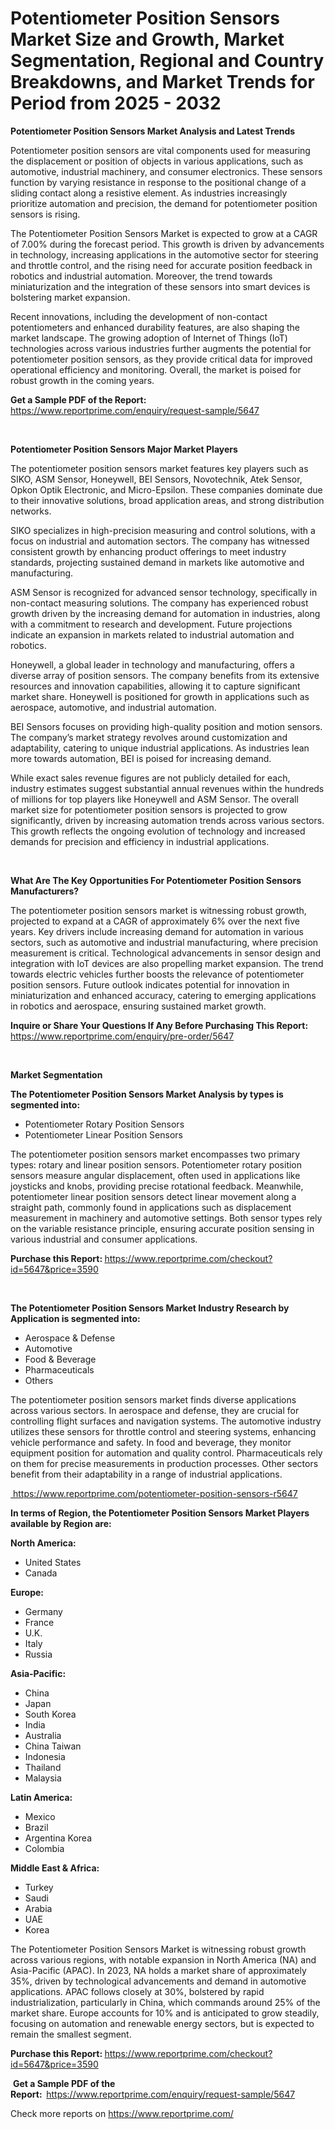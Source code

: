<p><h1>Potentiometer Position Sensors Market Size and Growth, Market Segmentation, Regional and Country Breakdowns, and Market Trends for Period from 2025 -  2032</h1></p><p><strong>Potentiometer Position Sensors Market Analysis and Latest Trends</strong></p>
<p><p>Potentiometer position sensors are vital components used for measuring the displacement or position of objects in various applications, such as automotive, industrial machinery, and consumer electronics. These sensors function by varying resistance in response to the positional change of a sliding contact along a resistive element. As industries increasingly prioritize automation and precision, the demand for potentiometer position sensors is rising.</p><p>The Potentiometer Position Sensors Market is expected to grow at a CAGR of 7.00% during the forecast period. This growth is driven by advancements in technology, increasing applications in the automotive sector for steering and throttle control, and the rising need for accurate position feedback in robotics and industrial automation. Moreover, the trend towards miniaturization and the integration of these sensors into smart devices is bolstering market expansion.</p><p>Recent innovations, including the development of non-contact potentiometers and enhanced durability features, are also shaping the market landscape. The growing adoption of Internet of Things (IoT) technologies across various industries further augments the potential for potentiometer position sensors, as they provide critical data for improved operational efficiency and monitoring. Overall, the market is poised for robust growth in the coming years.</p></p>
<p><strong>Get a Sample PDF of the Report:&nbsp;</strong> <a href="https://www.reportprime.com/enquiry/request-sample/5647?utm_campaign=3064&utm_medium=2&utm_source=Github&utm_content=ia&utm_term=19032025&utm_id=potentiometer-position-sensors">https://www.reportprime.com/enquiry/request-sample/5647</a></p>
<p>&nbsp;</p>
<p><strong>Potentiometer Position Sensors Major Market Players</strong></p>
<p><p>The potentiometer position sensors market features key players such as SIKO, ASM Sensor, Honeywell, BEI Sensors, Novotechnik, Atek Sensor, Opkon Optik Electronic, and Micro-Epsilon. These companies dominate due to their innovative solutions, broad application areas, and strong distribution networks.</p><p>SIKO specializes in high-precision measuring and control solutions, with a focus on industrial and automation sectors. The company has witnessed consistent growth by enhancing product offerings to meet industry standards, projecting sustained demand in markets like automotive and manufacturing.</p><p>ASM Sensor is recognized for advanced sensor technology, specifically in non-contact measuring solutions. The company has experienced robust growth driven by the increasing demand for automation in industries, along with a commitment to research and development. Future projections indicate an expansion in markets related to industrial automation and robotics.</p><p>Honeywell, a global leader in technology and manufacturing, offers a diverse array of position sensors. The company benefits from its extensive resources and innovation capabilities, allowing it to capture significant market share. Honeywell is positioned for growth in applications such as aerospace, automotive, and industrial automation.</p><p>BEI Sensors focuses on providing high-quality position and motion sensors. The company’s market strategy revolves around customization and adaptability, catering to unique industrial applications. As industries lean more towards automation, BEI is poised for increasing demand.</p><p>While exact sales revenue figures are not publicly detailed for each, industry estimates suggest substantial annual revenues within the hundreds of millions for top players like Honeywell and ASM Sensor. The overall market size for potentiometer position sensors is projected to grow significantly, driven by increasing automation trends across various sectors. This growth reflects the ongoing evolution of technology and increased demands for precision and efficiency in industrial applications.</p></p>
<p>&nbsp;</p>
<p><strong>What Are The Key Opportunities For Potentiometer Position Sensors Manufacturers?</strong></p>
<p><p>The potentiometer position sensors market is witnessing robust growth, projected to expand at a CAGR of approximately 6% over the next five years. Key drivers include increasing demand for automation in various sectors, such as automotive and industrial manufacturing, where precision measurement is critical. Technological advancements in sensor design and integration with IoT devices are also propelling market expansion. The trend towards electric vehicles further boosts the relevance of potentiometer position sensors. Future outlook indicates potential for innovation in miniaturization and enhanced accuracy, catering to emerging applications in robotics and aerospace, ensuring sustained market growth.</p></p>
<p><strong>Inquire or Share Your Questions If Any Before Purchasing This Report:</strong> <a href="https://www.reportprime.com/enquiry/pre-order/5647?utm_campaign=3064&utm_medium=2&utm_source=Github&utm_content=ia&utm_term=19032025&utm_id=potentiometer-position-sensors">https://www.reportprime.com/enquiry/pre-order/5647</a></p>
<p>&nbsp;</p>
<p><strong>Market Segmentation</strong></p>
<p><strong>The Potentiometer Position Sensors Market Analysis by types is segmented into:</strong></p>
<p><ul><li>Potentiometer Rotary Position Sensors</li><li>Potentiometer Linear Position Sensors</li></ul></p>
<p><p>The potentiometer position sensors market encompasses two primary types: rotary and linear position sensors. Potentiometer rotary position sensors measure angular displacement, often used in applications like joysticks and knobs, providing precise rotational feedback. Meanwhile, potentiometer linear position sensors detect linear movement along a straight path, commonly found in applications such as displacement measurement in machinery and automotive settings. Both sensor types rely on the variable resistance principle, ensuring accurate position sensing in various industrial and consumer applications.</p></p>
<p><strong>Purchase this Report:&nbsp;</strong><a href="https://www.reportprime.com/checkout?id=5647&price=3590&utm_campaign=3064&utm_medium=2&utm_source=Github&utm_content=ia&utm_term=19032025&utm_id=potentiometer-position-sensors">https://www.reportprime.com/checkout?id=5647&price=3590</a></p>
<p>&nbsp;</p>
<p><strong>The Potentiometer Position Sensors Market Industry Research by Application is segmented into:</strong></p>
<p><ul><li>Aerospace & Defense</li><li>Automotive</li><li>Food & Beverage</li><li>Pharmaceuticals</li><li>Others</li></ul></p>
<p><p>The potentiometer position sensors market finds diverse applications across various sectors. In aerospace and defense, they are crucial for controlling flight surfaces and navigation systems. The automotive industry utilizes these sensors for throttle control and steering systems, enhancing vehicle performance and safety. In food and beverage, they monitor equipment position for automation and quality control. Pharmaceuticals rely on them for precise measurements in production processes. Other sectors benefit from their adaptability in a range of industrial applications.</p></p>
<p><a href="https://www.reportprime.com/potentiometer-position-sensors-r5647?utm_campaign=3064&utm_medium=2&utm_source=Github&utm_content=ia&utm_term=19032025&utm_id=potentiometer-position-sensors">&nbsp;https://www.reportprime.com/potentiometer-position-sensors-r5647</a></p>
<p><strong>In terms of Region, the Potentiometer Position Sensors Market Players available by Region are:</strong></p>
<p>
    <p> <strong> North America: </strong>
        <ul>
            <li>United States</li>
            <li>Canada</li>
        </ul>
        </p> 
    <p> <strong> Europe: </strong>
        <ul>
            <li>Germany</li>
            <li>France</li>
            <li>U.K.</li>
            <li>Italy</li>
            <li>Russia</li>
        </ul>
        </p> 
    <p> <strong> Asia-Pacific: </strong>
        <ul>
            <li>China</li>
            <li>Japan</li>
            <li>South Korea</li>
            <li>India</li>
            <li>Australia</li>
            <li>China Taiwan</li>
            <li>Indonesia</li>
            <li>Thailand</li>
            <li>Malaysia</li>
        </ul>
        </p> 
    <p> <strong> Latin America: </strong>
        <ul>
            <li>Mexico</li>
            <li>Brazil</li>
            <li>Argentina Korea</li>
            <li>Colombia</li>
        </ul>
        </p> 
    <p> <strong> Middle East & Africa: </strong>
        <ul>
            <li>Turkey</li>
            <li>Saudi</li>
            <li>Arabia</li>
            <li>UAE</li>
            <li>Korea</li>
        </ul>
    </p>
    </p>
<p><p>The Potentiometer Position Sensors Market is witnessing robust growth across various regions, with notable expansion in North America (NA) and Asia-Pacific (APAC). In 2023, NA holds a market share of approximately 35%, driven by technological advancements and demand in automotive applications. APAC follows closely at 30%, bolstered by rapid industrialization, particularly in China, which commands around 25% of the market share. Europe accounts for 10% and is anticipated to grow steadily, focusing on automation and renewable energy sectors, but is expected to remain the smallest segment.</p></p>
<p><strong>Purchase this Report: </strong><a href="https://www.reportprime.com/checkout?id=5647&price=3590&utm_campaign=3064&utm_medium=2&utm_source=Github&utm_content=ia&utm_term=19032025&utm_id=potentiometer-position-sensors">https://www.reportprime.com/checkout?id=5647&price=3590</a></p>
<p>&nbsp;<strong>Get a Sample PDF of the Report:&nbsp;&nbsp;</strong><a href="https://www.reportprime.com/enquiry/request-sample/5647?utm_campaign=3064&utm_medium=2&utm_source=Github&utm_content=ia&utm_term=19032025&utm_id=potentiometer-position-sensors">https://www.reportprime.com/enquiry/request-sample/5647</a></p>
<p><strong></strong></p>
<p>Check more reports on <a href="https://www.reportprime.com/?utm_campaign=3064&utm_medium=2&utm_source=Github&utm_content=ia&utm_term=19032025&utm_id=potentiometer-position-sensors">https://www.reportprime.com/</a></p>